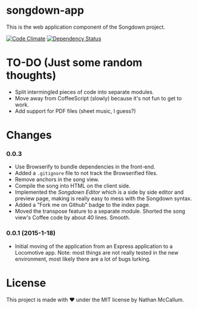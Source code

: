# songdown-app

This is the web application component of the Songdown project.

[![Code Climate](https://codeclimate.com/github/1vasari/songdown-app/badges/gpa.svg)](https://codeclimate.com/github/1vasari/songdown-app)
[![Dependency Status](https://david-dm.org/1vasari/songdown-app.svg?style=flat-square)](https://david-dm.org/1vasari/songdown-app)

# TO-DO (Just some random thoughts)
- Split intermingled pieces of code into separate modules.
- Move away from CoffeeScript (slowly) because it's not fun to get to work.
- Add support for PDF files (sheet music, I guess?)

# Changes

### 0.0.3
- Use Browserify to bundle dependencies in the front-end.
- Added a `.gitignore` file to not track the Browserified files.
- Remove anchors in the song view.
- Compile the song into HTML on the client side.
- Implemented the *Songdown Editor* which is a side by side editor and preview page, making is really easy to mess with the Songdown syntax.
- Added a "Fork me on Github" badge to the index page.
- Moved the transpose feature to a separate module. Shorted the song view's Coffee code by about 40 lines. Smooth.

### 0.0.1 (2015-1-18)
- Initial moving of the application from an Express application to a Locomotive app. Note: most things are not really tested in the new environment, most likely there are a lot of bugs lurking.

# License

This project is made with :heart: under the MIT license by Nathan McCallum.
